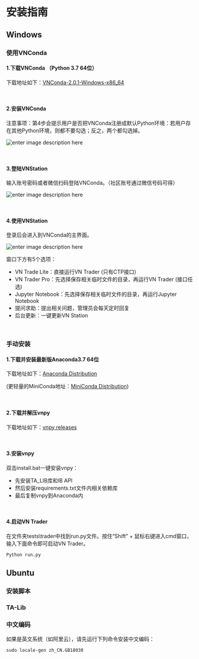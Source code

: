 # 安装指南


## Windows



### 使用VNConda

#### 1.下载VNConda （Python 3.7 64位）

下载地址如下：[VNConda-2.0.1-Windows-x86_64](https://conda.vnpy.com/VNConda-2.0.1-Windows-x86_64.exe)

&nbsp;


#### 2.安装VNConda

注意事项：第4步会提示用户是否把VNConda注册成默认Python环境：若用户存在其他Python环境，则都不要勾选；反之，两个都勾选掉。

![enter image description here](https://vnpy-community.oss-cn-shanghai.aliyuncs.com/forum_experience/yazhang/install.bat/install_VNConda.png "enter image title here")

&nbsp;

#### 3.登陆VNStation

输入账号密码或者微信扫码登陆VNConda。（社区账号通过微信号码可得）

![enter image description here](https://vnpy-community.oss-cn-shanghai.aliyuncs.com/forum_experience/yazhang/install.bat/login_VNConda.png "enter image title here")

&nbsp;

#### 4.使用VNStation
登录后会进入到VNConda的主界面。

![enter image description here](https://vnpy-community.oss-cn-shanghai.aliyuncs.com/forum_experience/yazhang/install.bat/login_VNConda_2.png "enter image title here")

窗口下方有5个选项：
- VN Trade Lite：直接运行VN Trader (只有CTP接口)
- VN Trader Pro：先选择保存相关临时文件的目录，再运行VN Trader (接口任选)
- Jupyter Notebook：先选择保存相关临时文件的目录，再运行Jupyter Notebook
- 提问求助：提出相关问题，管理员会每天定时回复
- 后台更新：一键更新VN Station

&nbsp;
&nbsp;

### 手动安装

#### 1.下载并安装最新版Anaconda3.7 64位

下载地址如下：[Anaconda Distribution](https://www.anaconda.com/distribution/)

(更轻量的MiniConda地址：[MiniConda Distribution](https://docs.conda.io/en/latest/miniconda.html))

&nbsp;

#### 2.下载并解压vnpy

下载地址如下：[vnpy releases](https://github.com/vnpy/vnpy/releases)

&nbsp;

#### 3.安装vnpy
双击install.bat一键安装vnpy：
- 先安装TA_LIB库和IB API
- 然后安装requirements.txt文件内相关依赖库
- 最后复制vnpy到Anaconda内

&nbsp;

#### 4.启动VN Trader
在文件夹tests\trader中找到run.py文件。按住“Shift” + 鼠标右键进入cmd窗口，输入下面命令即可启动VN Trader。
```
Python run.py 
```



## Ubuntu

### 安装脚本

### TA-Lib

### 中文编码

如果是英文系统（如阿里云），请先运行下列命令安装中文编码：

```
sudo locale-gen zh_CN.GB18030
```
